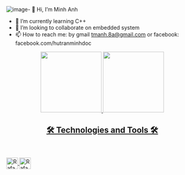![image](https://github.com/user-attachments/assets/b4cde293-02d4-4c72-8d31-2997b4c77089)- 👋 Hi, I’m Minh Anh
- 🌱 I’m currently learning C++
- 💞️ I’m looking to collaborate on embedded system
- 📫 How to reach me: by gmail tmanh.8a@gmail.com or facebook: facebook.com/hutranminhdoc
<div align="center">
  <a href="https://github.com/taothao120/taothao120">
  <img height="160em" src="https://github-readme-stats.vercel.app/api?username=taothao120&show_icons=true&theme=dracula&include_all_commits=true&count_private=true"/>
  <img height="160em" src="https://github-readme-stats.vercel.app/api/top-langs/?username=taothao120&layout=compact&langs_count=7&theme=dracula"/>
</div>
  <h2 align="center">🛠 Technologies and Tools 🛠</h2>
<br>
<div style="display: inline_block"><br> 
  <img align="center" alt="Rafa-CPlus" height="30" width="30" src="https://upload.wikimedia.org/wikipedia/commons/thumb/1/18/ISO_C%2B%2B_Logo.svg/150px-ISO_C%2B%2B_Logo.svg.png">
  <img align="center" alt="Rafa-Matlab" height="30" width="30" src="https://th.bing.com/th/id/R.80e789bf8ae1151908fb36669c9c4935?rik=PJgbbMYvDZp3lw&riu=http%3a%2f%2fparadigm-works.com%2fwp-content%2fuploads%2fVerilog.webp&ehk=DxZZ%2bxAlXqlCykZge9OI1d8KXdPrzxcURp4Mk9J7g0o%3d&risl=&pid=ImgRaw&r=0">

 
